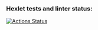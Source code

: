 ### Hexlet tests and linter status:
[![Actions Status](https://github.com/WeldersMen/java-project-71/workflows/hexlet-check/badge.svg)](https://github.com/WeldersMen/java-project-71/actions)